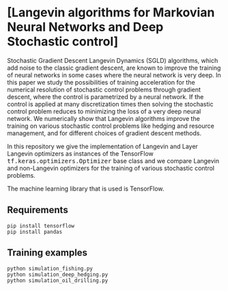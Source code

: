 # [Langevin algorithms for Markovian Neural Networks and Deep Stochastic control]

Stochastic Gradient Descent Langevin Dynamics (SGLD) algorithms, which add noise to the classic gradient descent, are known to improve the training of neural networks in some cases where the neural network is very deep.
In this paper we study the possibilities of training acceleration for the numerical resolution of stochastic control problems through gradient descent, where the control is parametrized by a neural network. If the control is applied at many discretization times then solving the stochastic control problem reduces to minimizing the loss of a very deep neural network.
We numerically show that Langevin algorithms improve the training on various stochastic control problems like hedging and resource management, and for different choices of gradient descent methods.

In this repository we give the implementation of Langevin and Layer Langevin optimizers as instances of the TensorFlow <tt>tf.keras.optimizers.Optimizer</tt> base class and we compare Langevin and non-Langevin optimizers for the training of various stochastic control problems.

The machine learning library that is used is TensorFlow.





## Requirements

```setup
pip install tensorflow
pip install pandas
```

## Training examples

```
python simulation_fishing.py
python simulation_deep_hedging.py
python simulation_oil_drilling.py
```
